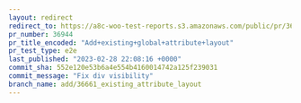 ```yaml
---
layout: redirect
redirect_to: https://a8c-woo-test-reports.s3.amazonaws.com/public/pr/36944/e2e/index.html
pr_number: 36944
pr_title_encoded: "Add+existing+global+attribute+layout"
pr_test_type: e2e
last_published: "2023-02-28 22:08:16 +0000"
commit_sha: 552e120e53b6a4e554b4160014742a125f239031
commit_message: "Fix div visibility"
branch_name: add/36661_existing_attribute_layout
---
```

